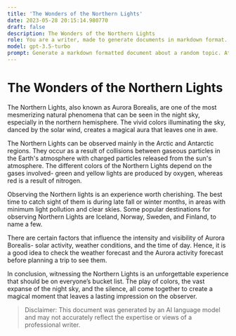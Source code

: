 ```yaml
---
title: 'The Wonders of the Northern Lights'
date: 2023-05-28 20:15:14.980770
draft: false
description: The Wonders of the Northern Lights
role: You are a writer, made to generate documents in markdown format. It is very important that all of the documents you generate are in valid markdown format.
model: gpt-3.5-turbo
prompt: Generate a markdown formatted document about a random topic. At the bottom, include a disclaimer explaining that the document was generated by you. The first line of the document should be the title. Make sure that the entire document is in proper markdown format, using a mix of various tags to make the document visually appealing.
---
```


# The Wonders of the Northern Lights

The Northern Lights, also known as Aurora Borealis, are one of the most mesmerizing natural phenomena that can be seen in the night sky, especially in the northern hemisphere. The vivid colors illuminating the sky, danced by the solar wind, creates a magical aura that leaves one in awe. 

The Northern Lights can be observed mainly in the Arctic and Antarctic regions. They occur as a result of collisions between gaseous particles in the Earth's atmosphere with charged particles released from the sun's atmosphere. The different colors of the Northern Lights depend on the gases involved- green and yellow lights are produced by oxygen, whereas red is a result of nitrogen.

Observing the Northern lights is an experience worth cherishing. The best time to catch sight of them is during late fall or winter months, in areas with minimum light pollution and clear skies. Some popular destinations for observing Northern Lights are Iceland, Norway, Sweden, and Finland, to name a few.

There are certain factors that influence the intensity and visibility of Aurora Borealis- solar activity, weather conditions, and the time of day. Hence, it is a good idea to check the weather forecast and the Aurora activity forecast before planning a trip to see them.

In conclusion, witnessing the Northern Lights is an unforgettable experience that should be on everyone’s bucket list. The play of colors, the vast expanse of the night sky, and the silence, all come together to create a magical moment that leaves a lasting impression on the observer.

> Disclaimer: This document was generated by an AI language model and may not accurately reflect the expertise or views of a professional writer.